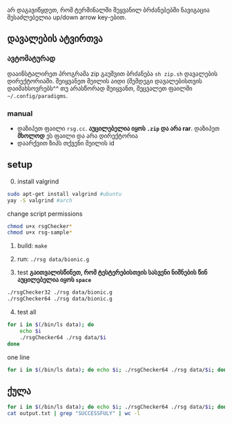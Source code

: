 ﻿არ დაგავიწყდეთ, რომ ტერმინალში შეყვანილ ბრძანებებში ნავიგაცია შესაძლებელია up/down arrow key-ებით.


## დავალების ატვირთვა
### ავტომატურად
დააინსტალირეთ პროგრამა zip
გაუშვით ბრძანება `sh zip.sh` დავალების დირექტორიაში. შეიყვანეთ მეილის აიდი (შემდეგი დავალებისთვის დაიმახსოვრებს^^ თუ არასწორად შეიყვანთ, შეცვალეთ ფაილში `~/.config/paradigms`. 

### manual
- დაზიპეთ ფაილი `rsg.cc`. **აუცილებელია იყოს `.zip` და არა rar**. დაზიპეთ **მხოლოდ** ეს ფაილი და არა დირექტორია
- დაარქვით ზიპს თქვენი მეილის id

## setup
0. install valgrind
```sh
sudo apt-get install valgrind #ubuntu
yay -S valgrind #arch
```

change script permissions
```sh
chmod u+x rsgChecker*
chmod u+x rsg-sample*
```

1. build: `make`

2. run: `./rsg data/bionic.g`

3. test
**გაითვალისწინეთ, რომ ტესტერებისთვის სასვენი ნიშნების წინ აუცილებელია იყოს `space`**
```sh
./rsgChecker32 ./rsg data/bionic.g
./rsgChecker64 ./rsg data/bionic.g
```

4. test all
```sh
for i in $(/bin/ls data); do
	echo $i
	./rsgChecker64 ./rsg data/$i
done
```

one line
```sh
for i in $(/bin/ls data); do echo $i; ./rsgChecker64 ./rsg data/$i; done
```

## ქულა
```sh
for i in $(/bin/ls data); do echo $i; ./rsgChecker64 ./rsg data/$i; done >> output.txt
cat output.txt | grep "SUCCESSFULY" | wc -l
```

